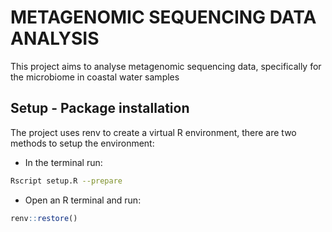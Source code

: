 # METAGENOMIC SEQUENCING DATA ANALYSIS

This project aims to analyse metagenomic sequencing data, specifically for the microbiome in coastal water samples

## Setup - Package installation
The project uses renv to create a virtual R environment, there are two methods to setup the environment:
- In the terminal run:
```bash
Rscript setup.R --prepare
```
- Open an R terminal and run:
```R
renv::restore()
```